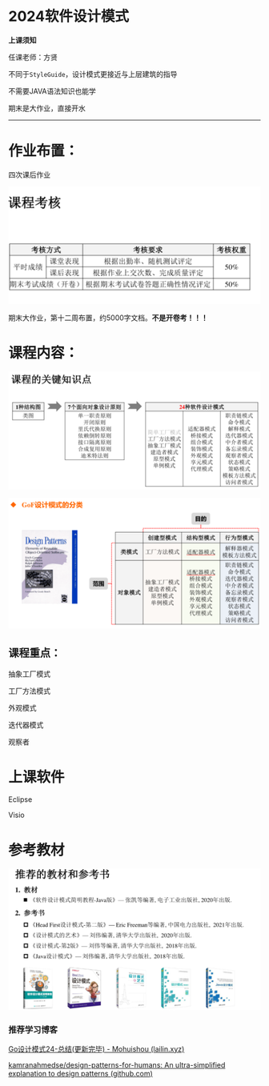 # 2024软件设计模式

**上课须知**

任课老师：方贤

不同于`StyleGuide`，设计模式更接近与上层建筑的指导

不需要JAVA语法知识也能学



期末是大作业，直接开水

____





# 作业布置：

四次课后作业

![软件设计模式课程考核](assets\软件设计模式课程考核.png)

期末大作业，第十二周布置，约5000字文档。**不是开卷考！！！**



# 课程内容：

![课程关键知识点](assets\课程关键知识点.png)



![设计模式](assets\设计模式.png)





## 课程重点：

抽象工厂模式

工厂方法模式

外观模式

迭代器模式

观察者





# 上课软件

Eclipse

Visio



# 参考教材

![参考教材](assets\参考教材.png)





### 推荐学习博客

[Go设计模式24-总结(更新完毕) - Mohuishou (lailin.xyz)](https://lailin.xyz/post/go-design-pattern.html)

[kamranahmedse/design-patterns-for-humans: An ultra-simplified explanation to design patterns (github.com)](https://github.com/kamranahmedse/design-patterns-for-humans)